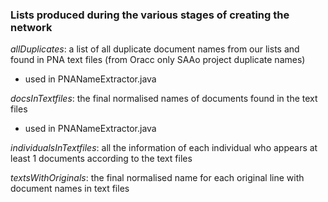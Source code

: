 ### Lists produced during the various stages of creating the network

_allDuplicates_: a list of all duplicate document names from our lists and found in PNA text files (from Oracc only SAAo project duplicate names)
* used in PNANameExtractor.java

_docsInTextfiles_: the final normalised names of documents found in the text files
* used in PNANameExtractor.java

_individualsInTextfiles_: all the information of each individual who appears at least 1 documents according to the text files

_textsWithOriginals_: the final normalised name for each original line with document names in text files
